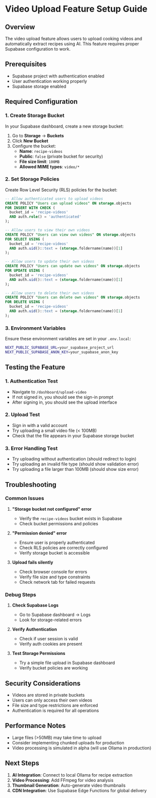 # Video Upload Feature Setup Guide

## Overview
The video upload feature allows users to upload cooking videos and automatically extract recipes using AI. This feature requires proper Supabase configuration to work.

## Prerequisites
- Supabase project with authentication enabled
- User authentication working properly
- Supabase storage enabled

## Required Configuration

### 1. Create Storage Bucket
In your Supabase dashboard, create a new storage bucket:

1. Go to **Storage** → **Buckets**
2. Click **New Bucket**
3. Configure the bucket:
   - **Name**: `recipe-videos`
   - **Public**: `false` (private bucket for security)
   - **File size limit**: `100MB`
   - **Allowed MIME types**: `video/*`

### 2. Set Storage Policies
Create Row Level Security (RLS) policies for the bucket:

```sql
-- Allow authenticated users to upload videos
CREATE POLICY "Users can upload videos" ON storage.objects
FOR INSERT WITH CHECK (
  bucket_id = 'recipe-videos' 
  AND auth.role() = 'authenticated'
);

-- Allow users to view their own videos
CREATE POLICY "Users can view own videos" ON storage.objects
FOR SELECT USING (
  bucket_id = 'recipe-videos' 
  AND auth.uid()::text = (storage.foldername(name))[1]
);

-- Allow users to update their own videos
CREATE POLICY "Users can update own videos" ON storage.objects
FOR UPDATE USING (
  bucket_id = 'recipe-videos' 
  AND auth.uid()::text = (storage.foldername(name))[1]
);

-- Allow users to delete their own videos
CREATE POLICY "Users can delete own videos" ON storage.objects
FOR DELETE USING (
  bucket_id = 'recipe-videos' 
  AND auth.uid()::text = (storage.foldername(name))[1]
);
```

### 3. Environment Variables
Ensure these environment variables are set in your `.env.local`:

```bash
NEXT_PUBLIC_SUPABASE_URL=your_supabase_project_url
NEXT_PUBLIC_SUPABASE_ANON_KEY=your_supabase_anon_key
```

## Testing the Feature

### 1. Authentication Test
- Navigate to `/dashboard/upload-video`
- If not signed in, you should see the sign-in prompt
- After signing in, you should see the upload interface

### 2. Upload Test
- Sign in with a valid account
- Try uploading a small video file (< 100MB)
- Check that the file appears in your Supabase storage bucket

### 3. Error Handling Test
- Try uploading without authentication (should redirect to login)
- Try uploading an invalid file type (should show validation error)
- Try uploading a file larger than 100MB (should show size error)

## Troubleshooting

### Common Issues

1. **"Storage bucket not configured" error**
   - Verify the `recipe-videos` bucket exists in Supabase
   - Check bucket permissions and policies

2. **"Permission denied" error**
   - Ensure user is properly authenticated
   - Check RLS policies are correctly configured
   - Verify storage bucket is accessible

3. **Upload fails silently**
   - Check browser console for errors
   - Verify file size and type constraints
   - Check network tab for failed requests

### Debug Steps

1. **Check Supabase Logs**
   - Go to Supabase dashboard → Logs
   - Look for storage-related errors

2. **Verify Authentication**
   - Check if user session is valid
   - Verify auth cookies are present

3. **Test Storage Permissions**
   - Try a simple file upload in Supabase dashboard
   - Verify bucket policies are working

## Security Considerations

- Videos are stored in private buckets
- Users can only access their own videos
- File size and type restrictions are enforced
- Authentication is required for all operations

## Performance Notes

- Large files (>50MB) may take time to upload
- Consider implementing chunked uploads for production
- Video processing is simulated in alpha (will use Ollama in production)

## Next Steps

1. **AI Integration**: Connect to local Ollama for recipe extraction
2. **Video Processing**: Add FFmpeg for video analysis
3. **Thumbnail Generation**: Auto-generate video thumbnails
4. **CDN Integration**: Use Supabase Edge Functions for global delivery

